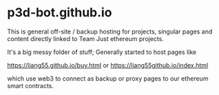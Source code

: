 # p3d-bot.github.io

This is general off-site / backup hosting for projects, singular pages and content directly linked to Team Just ethereum projects.

It's a big messy folder of stuff; Generally started to host pages like

https://liang55.github.io/buy.html
or
https://liang55github.io/index.html

which use web3 to connect as backup or proxy pages to our ethereum smart contracts.